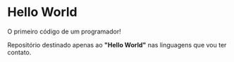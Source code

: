 # Hello World
 O primeiro código de um programador!
 
 Repositório destinado apenas ao **"Hello World"** nas linguagens que vou ter contato.
